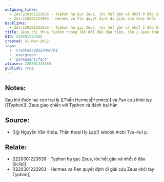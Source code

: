 ```yaml
---
outgoing_links:
  - Zet/220301223636 - Typhon hạ gục Zeus, lóc hết gân và nhốt ở đảo Sicile
  - Zet/220301223903 - Hermes va Pan quyết định đi giải cứu Zeus khỏi tay Typhon
backlinks:
  - Zet/220301223636 - Typhon hạ gục Zeus, lóc hết gân và nhốt ở đảo Sicile
title: Zeus chỉ thua Typhon trong lần đối đầu đầu tiên, lần 2 Zeus thắng
UID: 220301224355
created: 01-Mar-2022
tags:
  - 'created/2022/Mar/01'
  - 'evergreen'
  - 'permanent/fact'
aliases: 220301224355
publish: True
---
```

## Notes:
Sau khi được hai con trai là [[Thần Hermes|Hermes]] và Pan cứu khỏi tay [[Typhon]], Zeus giao chiến với Typhon và đánh bại hắn

## Source:
- [[@ Nguyễn Văn Khỏa, Thần thoại Hy Lạp]] (ebook mobi Tve-4u) p.

## Relate:
- [[220301223636 - Typhon hạ gục Zeus, lóc hết gân và nhốt ở đảo Sicile]]
- [[220301223903 - Hermes va Pan quyết định đi giải cứu Zeus khỏi tay Typhon]]